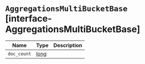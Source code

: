 # `AggregationsMultiBucketBase` [interface-AggregationsMultiBucketBase]

| Name | Type | Description |
| - | - | - |
| `doc_count` | [long](./long.md) | &nbsp; |
